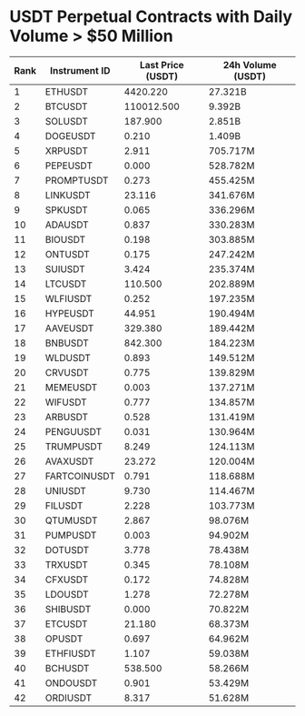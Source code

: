 # USDT Perpetual Contracts with Daily Volume > $50 Million

| Rank | Instrument ID | Last Price (USDT) | 24h Volume (USDT) |
|------|---------------|-------------------|-------------------|
| 1 | ETHUSDT | 4420.220 | 27.321B |
| 2 | BTCUSDT | 110012.500 | 9.392B |
| 3 | SOLUSDT | 187.900 | 2.851B |
| 4 | DOGEUSDT | 0.210 | 1.409B |
| 5 | XRPUSDT | 2.911 | 705.717M |
| 6 | PEPEUSDT | 0.000 | 528.782M |
| 7 | PROMPTUSDT | 0.273 | 455.425M |
| 8 | LINKUSDT | 23.116 | 341.676M |
| 9 | SPKUSDT | 0.065 | 336.296M |
| 10 | ADAUSDT | 0.837 | 330.283M |
| 11 | BIOUSDT | 0.198 | 303.885M |
| 12 | ONTUSDT | 0.175 | 247.242M |
| 13 | SUIUSDT | 3.424 | 235.374M |
| 14 | LTCUSDT | 110.500 | 202.889M |
| 15 | WLFIUSDT | 0.252 | 197.235M |
| 16 | HYPEUSDT | 44.951 | 190.494M |
| 17 | AAVEUSDT | 329.380 | 189.442M |
| 18 | BNBUSDT | 842.300 | 184.223M |
| 19 | WLDUSDT | 0.893 | 149.512M |
| 20 | CRVUSDT | 0.775 | 139.829M |
| 21 | MEMEUSDT | 0.003 | 137.271M |
| 22 | WIFUSDT | 0.777 | 134.857M |
| 23 | ARBUSDT | 0.528 | 131.419M |
| 24 | PENGUUSDT | 0.031 | 130.964M |
| 25 | TRUMPUSDT | 8.249 | 124.113M |
| 26 | AVAXUSDT | 23.272 | 120.004M |
| 27 | FARTCOINUSDT | 0.791 | 118.688M |
| 28 | UNIUSDT | 9.730 | 114.467M |
| 29 | FILUSDT | 2.228 | 103.773M |
| 30 | QTUMUSDT | 2.867 | 98.076M |
| 31 | PUMPUSDT | 0.003 | 94.902M |
| 32 | DOTUSDT | 3.778 | 78.438M |
| 33 | TRXUSDT | 0.345 | 78.108M |
| 34 | CFXUSDT | 0.172 | 74.828M |
| 35 | LDOUSDT | 1.278 | 72.278M |
| 36 | SHIBUSDT | 0.000 | 70.822M |
| 37 | ETCUSDT | 21.180 | 68.373M |
| 38 | OPUSDT | 0.697 | 64.962M |
| 39 | ETHFIUSDT | 1.107 | 59.038M |
| 40 | BCHUSDT | 538.500 | 58.266M |
| 41 | ONDOUSDT | 0.901 | 53.429M |
| 42 | ORDIUSDT | 8.317 | 51.628M |

